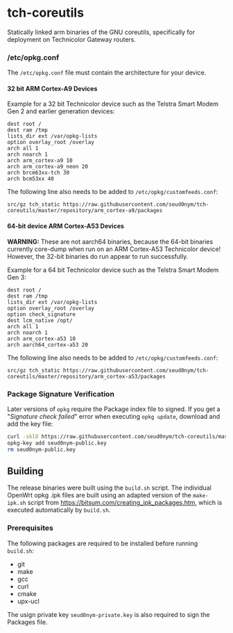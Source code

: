 # tch-coreutils

Statically linked arm binaries of the GNU coreutils, specifically for deployment on Technicolor Gateway routers.

### /etc/opkg.conf

The `/etc/opkg.conf` file must contain the architecture for your device.

#### 32 bit ARM Cortex-A9 Devices

Example for a 32 bit Technicolor device such as the Telstra Smart Modem Gen 2 and earlier generation devices:

```
dest root /
dest ram /tmp
lists_dir ext /var/opkg-lists
option overlay_root /overlay
arch all 1
arch noarch 1
arch arm_cortex-a9 10
arch arm_cortex-a9_neon 20
arch brcm63xx-tch 30
arch bcm53xx 40
```

The following line also needs to be added to `/etc/opkg/customfeeds.conf`:

```
src/gz tch_static https://raw.githubusercontent.com/seud0nym/tch-coreutils/master/repository/arm_cortex-a9/packages
```

#### 64-bit device ARM Cortex-A53 Devices

**WARNING:** These are not aarch64 binaries, because the 64-bit binaries currently core-dump when run on an ARM Cortex-A53 Technicolor device! However, the 32-bit binaries do run appear to run successfully.

Example for a 64 bit Technicolor device such as the Telstra Smart Modem Gen 3:

```
dest root /
dest ram /tmp
lists_dir ext /var/opkg-lists
option overlay_root /overlay
option check_signature
dest lcm_native /opt/
arch all 1
arch noarch 1
arch arm_cortex-a53 10
arch aarch64_cortex-a53 20
```

The following line also needs to be added to `/etc/opkg/customfeeds.conf`:
```
src/gz tch_static https://raw.githubusercontent.com/seud0nym/tch-coreutils/master/repository/arm_cortex-a53/packages
```

### Package Signature Verification

Later versions of `opkg` require the Package index file to signed. If you get a "_Signature check failed_" error when executing `opkg update`, download and add the key file:

```bash
curl -sklO https://raw.githubusercontent.com/seud0nym/tch-coreutils/master/keys/seud0nym-public.key
opkg-key add seud0nym-public.key
rm seud0nym-public.key
```

## Building

The release binaries were built using the `build.sh` script. The individual OpenWrt opkg .ipk files are built using an adapted version of the `make-ipk.sh` script from https://bitsum.com/creating_ipk_packages.htm, which is executed automatically by `build.sh`.

### Prerequisites

The following packages are required to be installed before running `build.sh`:
* git
* make
* gcc
* curl
* cmake
* upx-ucl

The usign private key `seud0nym-private.key` is also required to sign the Packages file.
